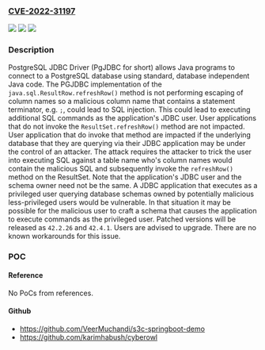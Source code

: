 ### [CVE-2022-31197](https://cve.mitre.org/cgi-bin/cvename.cgi?name=CVE-2022-31197)
![](https://img.shields.io/static/v1?label=Product&message=pgjdbc&color=blue)
![](https://img.shields.io/static/v1?label=Version&message=n%2Fa&color=blue)
![](https://img.shields.io/static/v1?label=Vulnerability&message=CWE-89%3A%20Improper%20Neutralization%20of%20Special%20Elements%20used%20in%20an%20SQL%20Command%20('SQL%20Injection')&color=brighgreen)

### Description

PostgreSQL JDBC Driver (PgJDBC for short) allows Java programs to connect to a PostgreSQL database using standard, database independent Java code. The PGJDBC implementation of the `java.sql.ResultRow.refreshRow()` method is not performing escaping of column names so a malicious column name that contains a statement terminator, e.g. `;`, could lead to SQL injection. This could lead to executing additional SQL commands as the application's JDBC user. User applications that do not invoke the `ResultSet.refreshRow()` method are not impacted. User application that do invoke that method are impacted if the underlying database that they are querying via their JDBC application may be under the control of an attacker. The attack requires the attacker to trick the user into executing SQL against a table name who's column names would contain the malicious SQL and subsequently invoke the `refreshRow()` method on the ResultSet. Note that the application's JDBC user and the schema owner need not be the same. A JDBC application that executes as a privileged user querying database schemas owned by potentially malicious less-privileged users would be vulnerable. In that situation it may be possible for the malicious user to craft a schema that causes the application to execute commands as the privileged user. Patched versions will be released as `42.2.26` and `42.4.1`. Users are advised to upgrade. There are no known workarounds for this issue.

### POC

#### Reference
No PoCs from references.

#### Github
- https://github.com/VeerMuchandi/s3c-springboot-demo
- https://github.com/karimhabush/cyberowl

